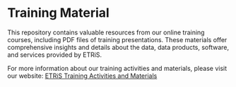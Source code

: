 # Training Material 

This repository contains valuable resources from our online training courses, including PDF files of training presentations. These materials offer comprehensive insights and details about the data, data products, software, and services provided by ETRiS.

For more information about our training activities and materials, please visit our website: [ETRiS Training Activities and Materials](https://eurotsunamirisk.org/training-activities-and-materials/)


